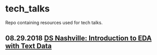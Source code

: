 # tech_talks
Repo containing resources used for tech talks.

## 08.29.2018 [DS Nashville: Introduction to EDA with Text Data](https://www.youtube.com/watch?v=O6XdW3Cq-DM)
